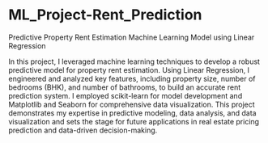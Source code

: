 # ML_Project-Rent_Prediction
Predictive Property Rent Estimation Machine Learning Model using Linear Regression

In this project, I leveraged machine learning techniques to develop a robust predictive model for property rent estimation. Using Linear Regression, I engineered and analyzed key features, including property size, number of bedrooms (BHK), and number of bathrooms, to build an accurate rent prediction system. I employed scikit-learn for model development and Matplotlib and Seaborn for comprehensive data visualization. This project demonstrates my expertise in predictive modeling, data analysis, and data visualization and sets the stage for future applications in real estate pricing prediction and data-driven decision-making.
